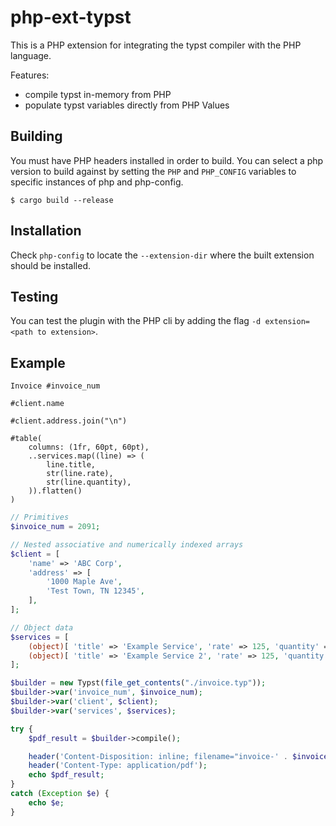 # php-ext-typst

This is a PHP extension for integrating the typst compiler with the PHP language.

Features:

- compile typst in-memory from PHP
- populate typst variables directly from PHP Values

## Building

You must have PHP headers installed in order to build. You can select a php version to build against by setting the `PHP` and `PHP_CONFIG` variables to specific instances of php and php-config.

```shell
$ cargo build --release
```

## Installation

Check `php-config` to locate the `--extension-dir` where the built extension should be installed.

## Testing

You can test the plugin with the PHP cli by adding the flag `-d extension=<path to extension>`.

## Example

```typst
Invoice #invoice_num

#client.name

#client.address.join("\n")

#table(
    columns: (1fr, 60pt, 60pt),
    ..services.map((line) => (
        line.title,
        str(line.rate),
        str(line.quantity),
    )).flatten()
)
```

```php
// Primitives
$invoice_num = 2091;

// Nested associative and numerically indexed arrays
$client = [
    'name' => 'ABC Corp',
    'address' => [
        '1000 Maple Ave',
        'Test Town, TN 12345',
    ],
];

// Object data
$services = [
    (object)[ 'title' => 'Example Service', 'rate' => 125, 'quantity' => 9.5 ],
    (object)[ 'title' => 'Example Service 2', 'rate' => 125, 'quantity' => 2 ],
];

$builder = new Typst(file_get_contents("./invoice.typ"));
$builder->var('invoice_num', $invoice_num);
$builder->var('client', $client);
$builder->var('services', $services);

try {
    $pdf_result = $builder->compile();

    header('Content-Disposition: inline; filename="invoice-' . $invoice_num . '.pdf"');
    header('Content-Type: application/pdf');
    echo $pdf_result;
}
catch (Exception $e) {
    echo $e;
}
```

